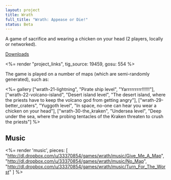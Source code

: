 ```yaml
---
layout: project
title: Wrath
full_title: "Wrath: Appease or Die!"
status: Beta
---
```


A game of sacrifice and wearing a chicken on your head (2 players, locally or networked).

[Downloads](releases/)

<%= render "project_links", tig_source: 19459, gosu: 554 %>

The game is played on a number of maps (which are semi-randomly generated), such as:

<%=
 gallery ["wrath-21-lightning", "Pirate ship level", "Yarrrrrrrrr!!!!!!"],
         ["wrath-22-volcano-island", "Desert island level", "The desert island, where the priests have to keep the volcano god from getting angry"],
         ["wrath-29-better_craters", "Yuggoth level", "In space, no-one can hear you wear a chicken on your head"],
         ["wrath-30-the_kraken", "Undersea level", "Deep under the sea, where the probing tentacles of the Kraken threaten to crush the priests"]
%>

## Music

<%= render 'music', pieces: [
        "http://dl.dropbox.com/u/33370854/games/wrath/music/Give_Me_A_Map",
        "http://dl.dropbox.com/u/33370854/games/wrath/music/No_Map",
        "http://dl.dropbox.com/u/33370854/games/wrath/music/Turn_For_The_Worst"
    ]
%>
